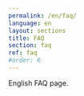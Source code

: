 ```yaml
---
permalink: /en/faq/
language: en 
layout: sections
title: FAQ
section: faq
ref: faq
#order: 6
---
```


English FAQ page.
